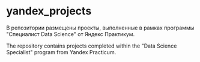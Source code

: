 # yandex_projects
В репозитории размещены проекты, выполненные в рамках программы "Специалист Data Science" от Яндекс Практикум.  

The repository contains projects completed within the  "Data Science Specialist" program from Yandex Practicum. 
